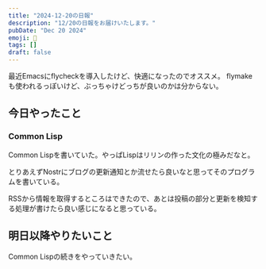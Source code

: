 ```yaml
---
title: "2024-12-20の日報"
description: "12/20の日報をお届けいたします。"
pubDate: "Dec 20 2024"
emoji: 🦊
tags: []
draft: false
---
```


最近Emacsにflycheckを導入したけど、快適になったのでオススメ。
flymakeも使われるっぽいけど、ぶっちゃけどっちが良いのかは分からない。

## 今日やったこと

### Common Lisp

Common Lispを書いていた。やっぱLispはリリンの作った文化の極みだなと。

とりあえずNostrにブログの更新通知とか流せたら良いなと思ってそのプログラムを書いている。

RSSから情報を取得するところはできたので、あとは投稿の部分と更新を検知する処理が書けたら良い感じになると思っている。

## 明日以降やりたいこと

Common Lispの続きをやっていきたい。
